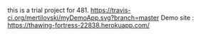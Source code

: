 this is a trial project for 481.
https://travis-ci.org/mertilovski/myDemoApp.svg?branch=master
Demo site : https://thawing-fortress-22838.herokuapp.com/

